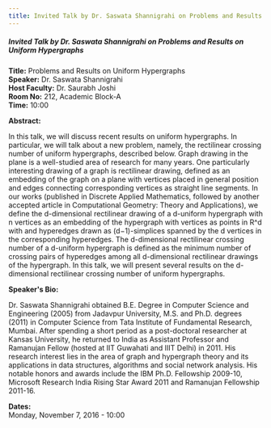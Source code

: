 ```yaml
---
title: Invited Talk by Dr. Saswata Shannigrahi on Problems and Results on Uniform Hypergraphs
---
```


##### **Invited Talk by Dr. Saswata Shannigrahi on Problems and Results on Uniform Hypergraphs**
**Title:** Problems and Results on Uniform Hypergraphs  
**Speaker:** Dr. Saswata Shannigrahi  
**Host Faculty:** Dr. Saurabh Joshi  
**Room No:** 212, Academic Block-A  
**Time:** 10:00  
 
**Abstract:**

In this talk, we will discuss recent results on uniform hypergraphs. In particular, we will talk about a new problem, namely, the rectilinear crossing number of uniform hypergraphs, described below.  Graph drawing in the plane is a well-studied area of research for many years. One particularly interesting drawing of a graph is rectilinear drawing, defined as an embedding of the graph on a  plane with vertices placed in general position and edges connecting corresponding vertices as  straight line segments. In our works (published in Discrete Applied Mathematics, followed by another accepted article in Computational Geometry: Theory and Applications), we define the d-dimensional rectilinear drawing of a d-uniform hypergraph with n vertices as an embedding of  the hypergraph with vertices as points in R^d with and hyperedges drawn as (d−1)-simplices spanned  by the d vertices in the corresponding hyperedges. The d-dimensional rectilinear crossing number of a d-uniform  hypergraph is defined as the minimum number of crossing pairs of hyperedges among all d-dimensional  rectilinear drawings of the hypergraph. In this talk, we will present several results on the d-dimensional  rectilinear crossing number of uniform hypergraphs.

**Speaker's Bio:**

 Dr. Saswata Shannigrahi obtained B.E. Degree in Computer Science and  Engineering (2005) from Jadavpur University, M.S. and Ph.D. degrees (2011) in Computer Science from Tata Institute of Fundamental Research, Mumbai. After  spending a short period as a post-doctoral researcher at Kansas University, he returned to India as Assistant Professor and Ramanujan Fellow (hosted at  IIT Guwahati and IIIT Delhi) in 2011. His research interest lies in the area of graph  and hypergraph theory and its applications in data structures, algorithms and social network analysis. His notable honors and awards include the IBM Ph.D. Fellowship 2009-10, Microsoft Research India Rising Star Award 2011 and Ramanujan Fellowship 2011-16.

**Dates:**  
Monday, November 7, 2016 - 10:00